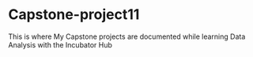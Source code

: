 # Capstone-project11
This is where My Capstone projects are documented  while learning Data Analysis with the Incubator Hub

